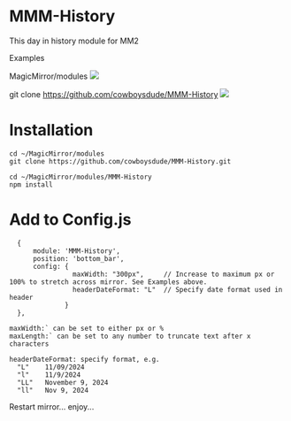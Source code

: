 # MMM-History
  This day in history module for MM2
  
Examples
  
 MagicMirror/modules
 ![](Capture.jpg)
  
 git clone https://github.com/cowboysdude/MMM-History
 ![](Capture2.jpg)
  
 # Installation
```
cd ~/MagicMirror/modules
git clone https://github.com/cowboysdude/MMM-History.git

cd ~/MagicMirror/modules/MMM-History
npm install
```
 
 # Add to Config.js
```  
  {
      module: 'MMM-History',
      position: 'bottom_bar',
      config: {
                maxWidth: "300px",     // Increase to maximum px or 100% to stretch across mirror. See Examples above.
                headerDateFormat: "L"  // Specify date format used in header
              }
  },
```          
 
    maxWidth:` can be set to either px or %
    maxLength:` can be set to any number to truncate text after x characters  

    headerDateFormat: specify format, e.g.
      "L"    11/09/2024
      "l"    11/9/2024
      "LL"   November 9, 2024
      "ll"   Nov 9, 2024
  
  Restart mirror... enjoy...  
